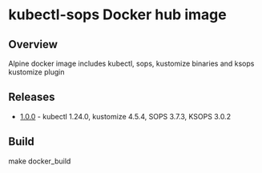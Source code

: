 # kubectl-sops Docker hub image

## Overview

Alpine docker image includes kubectl, sops, kustomize binaries and ksops kustomize plugin

## Releases

* [1.0.0](https://github.com/icelik/kubectl-sops/releases/tag/1.0.0) - kubectl 1.24.0, kustomize 4.5.4, SOPS 3.7.3, KSOPS 3.0.2

## Build

make docker_build
